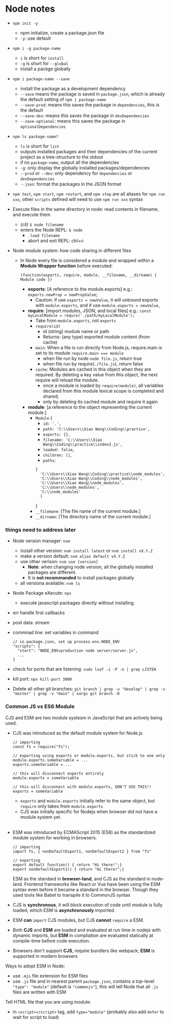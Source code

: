 # Node notes

- `npm init -y`

  - npm initialize, create a package.json file
  - `-y`: use default
    <br>

- `npm i -g package-name`

  - `i` is short for `install`
  - `-g` is short for `--global`
  - install a packge globally
    <br>

- `npm i package-name --save`

  - install the package as a development dependency
  - `--save` means the package is saved in `package.json`, which is already the default setting of `npm i package-name`
  - `--save-prod`: means this saves the package in `dependencies`, this is the default
  - `--save-dev`: means this saves the package in `devDependencies`
  - `--save-optional`: means this saves the package in `optionalDependencies`
    <br>

- `npm ls package-name?`

  - `ls` is short for `list`
  - outputs installed packages and their dependencies of the current project as a tree-structure to the stdout
  - if no `package-name`, output all the dependencies
  - `-g`: only display the globally installed packages/dependencies
  - `--prod` or `--dev`: only dependency for `dependencies` or `devDependencies`
  - `--json`: format the packages in the JSON format
    <br>

- `npm test`, `npm start`, `npm restart`, and `npm stop` are all aliases for `npm run xxx`, other `scripts` defined will need to use `npm run xxx` syntax
  <br>

- Execute files in the same directory in node: read contents in filename, and execute them

  - _(cli)_ `$ node filename`
  - enters the Node REPL: `$ node`
    - `.load filename`
    - abort and exit REPL: ctrl+c

- Node module system: how code sharing in different files

  - In Node every file is considered a module and wrapped within a **Module Wrapper function** before executed:

    ```
    (function(exports, require, module, __filename, __dirname) { Module code })
    ```

    - **exports**: [A reference to the module.exports]
      e.g.: `exports.newProp = newPropValue`;
      - Caution: if use `exports = newValue`, it will unbound exports with `module.exports`, and if use `module.exports = newValue`, 
        <br>
    - **require**: [import modules, JSON, and local files]
      e.g.: `const myLocalModule = requre('./path/myLocalModule');`
      - Take from `module.exports`, not `exports`
      - `require(id)`
        - id (string) module name or path
        - Returns: (any type) exported module content (from cache)
      - `main`: When a file is run directly from Node.js, require.main is set to its module `require.main === module`
        - when file run by node `node file.js`, return true
        - when file run by require(`./file.js`), return false
      - `cache`: Modules are cached in this object when they are required. By deleting a key value from this object, the next require will reload the module.
        - once a module is loaded by `require(module)`, all variables declared from this module lexical scope is completed and shared;
        - only by deleting its cached module and require it again
          <br>
    - **module**: [a reference to the object representing the current module.]
      - `Module` {
        - `id: '.',`
        - `path: 'C:\\Users\\Xiao Wang\\Coding\\practice',`
        - `exports: {},`
        - `filename: 'C:\\Users\\Xiao Wang\\Coding\\practice\\index2.js',`
        - `loaded: false`,
        - `children: []`,
        - `paths`:
        ```
        [
          'C:\\Users\\Xiao Wang\\Coding\\practice\\node_modules',
          'C:\\Users\\Xiao Wang\\Coding\\node_modules',
          'C:\\Users\\Xiao Wang\\node_modules',
          'C:\\Users\\node_modules',
          'C:\\node_modules'
          ]
        ```
        }
        <br>
      - `__filemane`: [The file name of the current module.]
        <br>
      - `__dirname`: [The directory name of the current module.]

### things need to address later

- <span>Node version manager</span>: `nvm`
  - install other version: `nvm install latest` or `nvm install vX.Y.Z`
  - make a version default: `nvm alias default vX.Y.Z`
  - use other verison: `nvm use [version]`
    - **Note**: when changing node version, all the globally installed packages are different.
    - It is **not recommanded** to install packages globally
  - all versiona available: `nvm ls`
    <br>
- <span>Node Package eXecute</span>: `npx`

  - execute javascript packages directly without installing.
    <br>

- err handle first callbacks
- post data: stream
- commnad line: set variables in command
  ```
  // in package.json, set up process.env.NODE_ENV
  "scripts": {
    "start": "NODE_ENV=production node server/server.js",
    ...
  }
  ```
- check for ports that are listening:
  `sudo lsof -i -P -n | grep LISTEN`
- kill port:
  `npx kill-port 3000`
  <br>

- Delete all other git branches:
  `git branch | grep -v "develop" | grep -v "master" | grep -v "main" | xargs git branch -D`

### Common JS vs ES6 Module

CJS and ESM are two module systesm in JavaScript that are actively being used.

- <span>CJS</span> was introduced as the default module system for Node.js

  ```
  // importing
  const fs = require("fs");

  // exporting using exports or module.exports, but stick to one only 
  module.exports.someVariable = ...
  exports.someVariable = ...

  // this will disconnect exports entirely
  module.exports = someVariable 

  // this will disconnect with module.exports, DON'T USE THIS!!
  exports = someVariable 
  ```
  - `exports` and `module.exports` initially refer to the same object, but `require` only takes from `module.exports`
  - CJS was initially specific for Nodejs when browser did not have a module system yet.
  <br>

- <span>ESM</span> was introduced by ECMAScript 2015 (ES6) as the standardized module system for working in browsers.

  ```
  // importing
  import fs, { nonDefaultExport1, nonDefaultExport2 } from "fs"

  // exporting
  export default function() { return "Hi there!";}
  export nonDefaultExport1() { return "Hi there!";}
  ```

  ESM as the standard in **browser-land**, and CJS as the standard in node-land.
  Frontend frameworks like React or Vue have been using the ESM syntax even before it became a standard in the browser. Though they used tools like Babel to transpile it to CommonJS syntax
  <br>

- CJS is **synchronous**, it will block execution of code until module is fully loaded, which ESM is **asynchronously** imported.
- ESM **can** `import` CJS modules, but CJS **cannot** `require` a ESM.
- Both **CJS** and **ESM** are loaded and evaluated at run time in nodejs with dynamic imports, but **ESM** in compliation are evaluated statically at compile-time before code execution.
- Browsers don't support **CJS**, require bundlers like webpack; **ESM** is supported in modern browsers


Ways to adopt ESM in Node:

- use `.mjs` file extension for ESM files
- use `.js` file and in nearest parent `package.json`, contains a top-level `"type": "module"` (default is `"commonjs"`), this will tell Node that all `.js` files are written with ESM

Tell HTML file that you are using module:

- in `<script></script>` tag, add `type="module"` (probably also add `defer` to wait for script to load)
